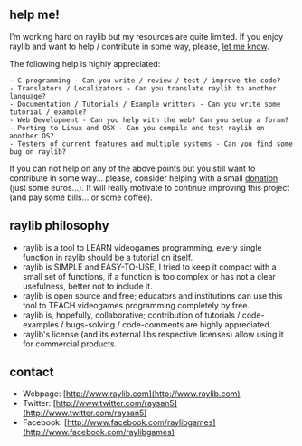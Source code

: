 help me!
--------

I’m working hard on raylib but my resources are quite limited. If you enjoy raylib and want to help / contribute in some way, 
please, [let me know][raysan5].

The following help is highly appreciated:

	- C programming - Can you write / review / test / improve the code? 
	- Translators / Localizators - Can you translate raylib to another language?
	- Documentation / Tutorials / Example writters - Can you write some tutorial / example?
	- Web Development - Can you help with the web? Can you setup a forum?
	- Porting to Linux and OSX - Can you compile and test raylib on another OS?
	- Testers of current features and multiple systems - Can you find some bug on raylib?

If you can not help on any of the above points but you still want to contribute in some way... please, consider helping 
with a small [donation](http://www.raylib.com/helpme.htm) (just some euros...). It will really motivate to continue improving this project (and pay some bills… or some coffee).

raylib philosophy
------------------

   * raylib is a tool to LEARN videogames programming, every single function in raylib should be a tutorial on itself.
   * raylib is SIMPLE and EASY-TO-USE, I tried to keep it compact with a small set of functions, if a function is too complex or 
	 has not a clear usefulness, better not to include it.
   * raylib is open source and free; educators and institutions can use this tool to TEACH videogames programming completely by free. 
   * raylib is, hopefully, collaborative; contribution of tutorials / code-examples / bugs-solving / code-comments are highly appreciated.
   * raylib's license (and its external libs respective licenses) allow using it for commercial products.

contact
-------

   * Webpage: [http://www.raylib.com](http://www.raylib.com)
   * Twitter: [http://www.twitter.com/raysan5](http://www.twitter.com/raysan5)
   * Facebook: [http://www.facebook.com/raylibgames](http://www.facebook.com/raylibgames)

   
[raysan5]: mailto:raysan@raysanweb.com "Ramon Santamaria - Ray San"
